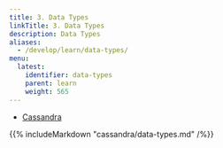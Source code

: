 ```yaml
---
title: 3. Data Types
linkTitle: 3. Data Types
description: Data Types
aliases:
  - /develop/learn/data-types/
menu:
  latest:
    identifier: data-types
    parent: learn
    weight: 565
---
```


<ul class="nav nav-tabs nav-tabs-yb">
  <li>
    <a href="#cassandra" class="nav-link active" id="cassandra-tab" data-toggle="tab" role="tab" aria-controls="cassandra" aria-selected="true">
      <i class="icon-java-bold" aria-hidden="true"></i>
      Cassandra
    </a>
  </li>
</ul>

<div class="tab-content">
  <div id="cassandra" class="tab-pane fade show active" role="tabpanel" aria-labelledby="cassandra-tab">
    {{% includeMarkdown "cassandra/data-types.md" /%}}
  </div>
</div>
